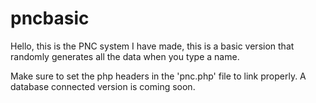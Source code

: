 # pncbasic

Hello, this is the PNC system I have made, this is a basic version that randomly generates all the data when you type a name. 

Make sure to set the php headers in the 'pnc.php' file to link properly. A database connected version is coming soon.

